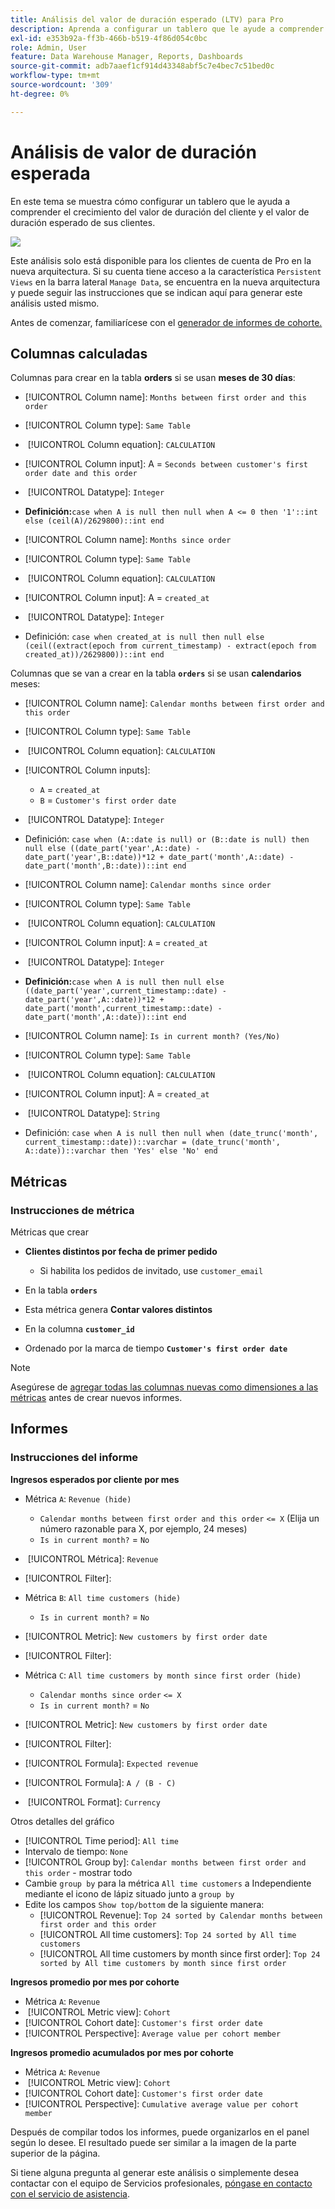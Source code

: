 ```yaml
---
title: Análisis del valor de duración esperado (LTV) para Pro
description: Aprenda a configurar un tablero que le ayude a comprender el crecimiento del valor de duración del cliente y el valor de duración esperado de sus clientes.
exl-id: e353b92a-ff3b-466b-b519-4f86d054c0bc
role: Admin, User
feature: Data Warehouse Manager, Reports, Dashboards
source-git-commit: adb7aaef1cf914d43348abf5c7e4bec7c51bed0c
workflow-type: tm+mt
source-wordcount: '309'
ht-degree: 0%

---
```


# Análisis de valor de duración esperada

En este tema se muestra cómo configurar un tablero que le ayuda a comprender el crecimiento del valor de duración del cliente y el valor de duración esperado de sus clientes.

![](../../assets/exp-lifetim-value-anyalysis.png)

Este análisis solo está disponible para los clientes de cuenta de Pro en la nueva arquitectura. Si su cuenta tiene acceso a la característica `Persistent Views` en la barra lateral `Manage Data`, se encuentra en la nueva arquitectura y puede seguir las instrucciones que se indican aquí para generar este análisis usted mismo.

Antes de comenzar, familiarícese con el [generador de informes de cohorte.](../dev-reports/cohort-rpt-bldr.md)

## Columnas calculadas

Columnas para crear en la tabla **orders** si se usan **meses de 30 días**:

* [!UICONTROL Column name]: `Months between first order and this order`
* [!UICONTROL Column type]: `Same Table`
* &#x200B;
  [!UICONTROL Column equation]: `CALCULATION`
* [!UICONTROL Column input]: A = `Seconds between customer's first order date and this order`
* &#x200B;
  [!UICONTROL Datatype]: `Integer`
* **Definición:**`case when A is null then null when A <= 0 then '1'::int else (ceil(A)/2629800)::int end`

* [!UICONTROL Column name]: `Months since order`
* [!UICONTROL Column type]: `Same Table`
* &#x200B;
  [!UICONTROL Column equation]: `CALCULATION`
* [!UICONTROL Column input]: A = `created_at`
* &#x200B;
  [!UICONTROL Datatype]: `Integer`
* Definición: `case when created_at is null then null else (ceil((extract(epoch from current_timestamp) - extract(epoch from created_at))/2629800))::int end`

Columnas que se van a crear en la tabla **`orders`** si se usan **calendarios** meses:

* [!UICONTROL Column name]: `Calendar months between first order and this order`
* [!UICONTROL Column type]: `Same Table`
* &#x200B;
  [!UICONTROL Column equation]: `CALCULATION`
* [!UICONTROL Column inputs]:
   * `A` = `created_at`
   * `B` = `Customer's first order date`

* &#x200B;
  [!UICONTROL Datatype]: `Integer`
* Definición: `case when (A::date is null) or (B::date is null) then null else ((date_part('year',A::date) - date_part('year',B::date))*12 + date_part('month',A::date) - date_part('month',B::date))::int end`

* [!UICONTROL Column name]: `Calendar months since order`
* [!UICONTROL Column type]: `Same Table`
* &#x200B;
  [!UICONTROL Column equation]: `CALCULATION`
* [!UICONTROL Column input]: `A` = `created_at`
* &#x200B;
  [!UICONTROL Datatype]: `Integer`
* **Definición:**`case when A is null then null else ((date_part('year',current_timestamp::date) - date_part('year',A::date))*12 + date_part('month',current_timestamp::date) - date_part('month',A::date))::int end`

* [!UICONTROL Column name]: `Is in current month? (Yes/No)`
* [!UICONTROL Column type]: `Same Table`
* &#x200B;
  [!UICONTROL Column equation]: `CALCULATION`
* [!UICONTROL Column input]: A = `created_at`
* &#x200B;
  [!UICONTROL Datatype]: `String`
* Definición: `case when A is null then null when (date_trunc('month', current_timestamp::date))::varchar = (date_trunc('month', A::date))::varchar then 'Yes' else 'No' end`

## Métricas

### Instrucciones de métrica

Métricas que crear

* **Clientes distintos por fecha de primer pedido**
   * Si habilita los pedidos de invitado, use `customer_email`

* En la tabla **`orders`**
* Esta métrica genera **Contar valores distintos**
* En la columna **`customer_id`**
* Ordenado por la marca de tiempo **`Customer's first order date`**

>[!NOTE]
>
>Asegúrese de [agregar todas las columnas nuevas como dimensiones a las métricas](../../data-analyst/data-warehouse-mgr/manage-data-dimensions-metrics.md) antes de crear nuevos informes.

## Informes

### Instrucciones del informe

**Ingresos esperados por cliente por mes**

* Métrica `A`: `Revenue (hide)`
   * `Calendar months between first order and this order` `<= X` (Elija un número razonable para X, por ejemplo, 24 meses)
   * `Is in current month?` = `No`

* &#x200B;
  [!UICONTROL Métrica]: `Revenue`
* [!UICONTROL Filter]:

* Métrica `B`: `All time customers (hide)`
   * `Is in current month?` = `No`

* [!UICONTROL Metric]: `New customers by first order date`
* [!UICONTROL Filter]:

* Métrica `C`: `All time customers by month since first order (hide)`
   * `Calendar months since order` `<= X`
   * `Is in current month?` = `No`

* [!UICONTROL Metric]: `New customers by first order date`
* [!UICONTROL Filter]:

* [!UICONTROL Formula]: `Expected revenue`
* [!UICONTROL Formula]: `A / (B - C)`
* &#x200B;
  [!UICONTROL Format]: `Currency`

Otros detalles del gráfico

* [!UICONTROL Time period]: `All time`
* Intervalo de tiempo: `None`
* [!UICONTROL Group by]: `Calendar months between first order and this order` - mostrar todo
* Cambie `group by` para la métrica `All time customers` a Independiente mediante el icono de lápiz situado junto a `group by`
* Edite los campos `Show top/bottom` de la siguiente manera:
   * [!UICONTROL Revenue]: `Top 24 sorted by Calendar months between first order and this order`
   * [!UICONTROL All time customers]: `Top 24 sorted by All time customers`
   * [!UICONTROL All time customers by month since first order]: `Top 24 sorted by All time customers by month since first order`

**Ingresos promedio por mes por cohorte**

* Métrica `A`: `Revenue`
* &#x200B;
  [!UICONTROL Metric view]: `Cohort`
* [!UICONTROL Cohort date]: `Customer's first order date`
* [!UICONTROL Perspective]: `Average value per cohort member`

**Ingresos promedio acumulados por mes por cohorte**

* Métrica `A`: `Revenue`
* &#x200B;
  [!UICONTROL Metric view]: `Cohort`
* [!UICONTROL Cohort date]: `Customer's first order date`
* [!UICONTROL Perspective]: `Cumulative average value per cohort member`

Después de compilar todos los informes, puede organizarlos en el panel según lo desee. El resultado puede ser similar a la imagen de la parte superior de la página.

Si tiene alguna pregunta al generar este análisis o simplemente desea contactar con el equipo de Servicios profesionales, [póngase en contacto con el servicio de asistencia](https://experienceleague.adobe.com/docs/commerce-knowledge-base/kb/troubleshooting/miscellaneous/mbi-service-policies.html?lang=es).
